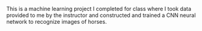 This is a machine learning project I completed for class where I took data provided to me by the instructor and constructed and trained a CNN neural network to recognize images of horses.
